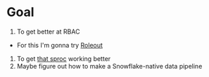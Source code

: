 # Goal

1. To get better at RBAC
  - For this I'm gonna try [Roleout](https://github.com/Snowflake-Labs/roleout?tab=readme-ov-file) 
1. To get [that sproc](https://hakkoda.atlassian.net/wiki/x/AYB5Pw) working better
2. Maybe figure out how to make a Snowflake-native data pipeline
